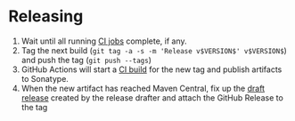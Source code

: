 # Releasing

1. Wait until all running [CI jobs](https://github.com/akka/akka-paradox/actions) complete, if any.
1. Tag the next build (`git tag -a -s -m 'Release v$VERSION$' v$VERSION$`) and push the tag (`git push --tags`)
1. GitHub Actions will start a [CI build](https://github.com/akka/akka-paradox/actions) for the new tag and publish artifacts to Sonatype.
1. When the new artifact has reached Maven Central, fix up the [draft release](https://github.com/akka/akka-paradox/releases) created by the release drafter and attach the GitHub Release to the tag
